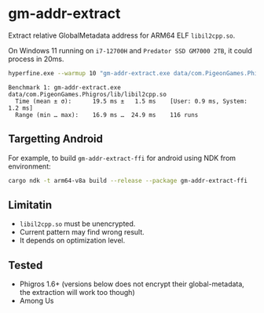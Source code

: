 # gm-addr-extract

Extract relative GlobalMetadata address for ARM64 ELF `libil2cpp.so`.

On Windows 11 running on `i7-12700H` and `Predator SSD GM7000 2TB`, it could process in 20ms.


```bash
hyperfine.exe --warmup 10 "gm-addr-extract.exe data/com.PigeonGames.Phigros/lib/libil2cpp.so"
```

```text
Benchmark 1: gm-addr-extract.exe data/com.PigeonGames.Phigros/lib/libil2cpp.so
  Time (mean ± σ):      19.5 ms ±   1.5 ms    [User: 0.9 ms, System: 1.2 ms]
  Range (min … max):    16.9 ms …  24.9 ms    116 runs
```

## Targetting Android

For example, to build `gm-addr-extract-ffi` for android using NDK from environment:

```bash
cargo ndk -t arm64-v8a build --release --package gm-addr-extract-ffi
```

## Limitatin

- `libil2cpp.so` must be unencrypted.
- Current pattern may find wrong result.
- It depends on optimization level.

## Tested

- Phigros 1.6+ (versions below does not encrypt their global-metadata, the extraction will work too though)
- Among Us
